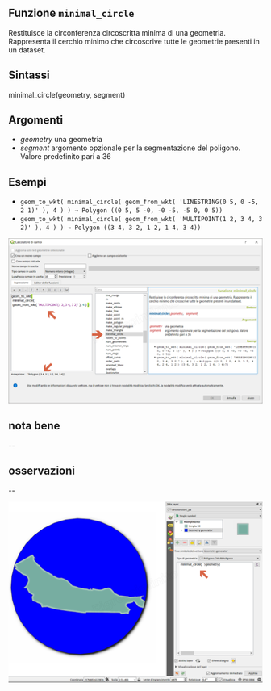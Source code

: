 ## Funzione `minimal_circle`

Restituisce la circonferenza circoscritta minima di una geometria. Rappresenta il cerchio minimo che circoscrive tutte le geometrie presenti in un dataset.

## Sintassi

minimal_circle(geometry, segment)

## Argomenti

* _geometry_ una geometria
* _segment_ argomento opzionale per la segmentazione del poligono. Valore predefinito pari a 36

## Esempi

* `geom_to_wkt( minimal_circle( geom_from_wkt( 'LINESTRING(0 5, 0 -5, 2 1)' ), 4 ) ) → Polygon ((0 5, 5 -0, -0 -5, -5 0, 0 5))`
* `geom_to_wkt( minimal_circle( geom_from_wkt( 'MULTIPOINT(1 2, 3 4, 3 2)' ), 4 ) ) → Polygon ((3 4, 3 2, 1 2, 1 4, 3 4))`

![](/img/geometria/minimal_circle/minimal_circle1.png)

## nota bene

--

## osservazioni

--

![](/img/geometria/minimal_circle/minimal_circle2.png)